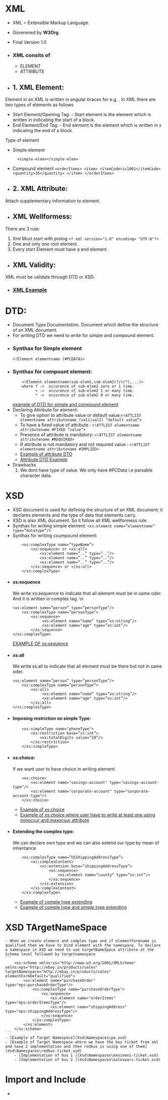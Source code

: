 # XML
- XML = Extensible Markup Language.
- Goverened by **W3Org**.
- Final Version 1.0

- ### XML consits of 
	- ELEMENT
	- ATTRIBUTE

- ## 1. XML Element:
Element in an XML is written in angular braces for e.g. <beans>. In XML there are
two types of elements as follows
 - Start Element/Opening Tag: - Start element is the element which is written in <elementname> indicating the start of a block.
 - End Element/End Tag: - End element is the element which is written in x</elementname> indicating the end of a block. 
 
Type of element
 - Simple element
	  ```
		<simple-elem></sinple-elem>
	  ```
 - Compound element
		```
			<orderItems>
				<item>
					<itemCode>ic1001</itemCode>
					<quantity>35</quantity>
				</item>
			</orderItems>
		```

- ## 2. XML Attribute:
Attach supplementary information to element.


- ## XML Wellformess:
There are 3 rule:
1. Xml Must start with prolog 
		```
		<? xml version="1.0" encoding= "UTF-8"?>
		```
2. One and only one root element.
3. Every start Element must have a end element.

- ## XML Validity:
XML must be validate through DTD or XSD.

- ### [XML Example](po.xml)



# DTD:
- Document Type Documentation. Document which define the structure of an XML document.
- For writing DTD we need to write for simple and compound element.
- ### Synthax for Simple element
	```<!Element elementname (#PCDATA)>```
- ### Synthax for compount element:
	```
	    <!Element elementname(sub-elem1,sub-elem2(?/+/*),...)>
		where ? ->  occurence of sub-elem2 zero or 1 time.
			  + ->  occurence of sub-elem2 1 or many time.
			  * ->  occurence of sub-elem2 0 or many time.
	```
	[example of DTD for simple and compound element](po.dtd)
- Declaring Attribute for element:
	- To give option to attribute value or default value:``` <!ATTLIST elementname attributename (val1|val2) “default value”> ```
	- To have a fixed value of attribute : ```<!ATTLIST elementname attributename #FIXED “value”> ```
	- Presence of attribute is mandatory: ```<!ATTLIST elementname attributename #REQUIRED> ```
	- If attribute is not mandatory and not required value : ```<!ATTLIST elementname attributename #IMPLIED> ``` 
	- [Example of attribute DTD ](transport.dtd)
	- [Attribute DTD Example ](shipping.dtd)
- Drawbacks
	1. We dont have type of value. We only have #PCData i.e parsable character data.
	
	
	
# XSD
- XSD document is used for defining the structure of an XML document; it declares elements and the type of data that elements carry.
- XSD is also XML document. So it follow all XML wellformess rule.
- Synthax for writing simple element: 
	```<xs:element name=”elementname” type=”datatype”/> ```
- Synthax for writing coumpound element:
	```
		<xs:complexType name=”typeName”>
			<xs:sequence> or <xs:all>
				<xs:element name=”..” type=”..”/>
				<xs:element name=”..” type=”..”/>
				<xs:element name=”..” type=”..”/>
			</xs:sequence> or </xs:all>
		</xs:complexType> 
	```
- #### xs:sequence
	We write xs:sequence to indicate that all element must be in same oder. And it is written in complex tag. \n
	```
	<xs:element name=”person” type=”personType”/>
		<xs:complexType name=”personType”>
			<xs:sequence>
				 <xs:element name=”name” type=”xs:string”/>
				 <xs:element name="age" type=”xs:int”/>
			</xs:sequence>
	</xs:complexType> 
	```
	[EXAMPLE OF xs:sequence](Xsd/book.xsd)
- #### xs:all
	We write xs:all to indicate that all element must be there but not in same oder.
	```
	<xs:element name=”person” type=”personType”/>
		<xs:complexType name=”personType”>
			<xs:all>
				 <xs:element name=”name” type=”xs:string”/>
				 <xs:element name="age" type=”xs:int”/>
			</xs:all>
	</xs:complexType> 
	```
- #### Imposing restriction on simple Type:
	```
		<xs:simpleType name="phoneType">
			<xs:restriction base=”xs:int”>
				<xs:totalDigits value=”10”/>
			</xs:restriction>
		</xs:simpleType> 
	```
- #### xs:choice:
	If we want user to have choice in writing element.
	```
		<xs:choice>			
			<xs:element name="savings-account" type="savings-account-type"/>
			<xs:element name="corporate-account" type="corporate-account-type"/>
		</xs:choice>
	```
	- [Example of xs:choice](Xsd/accounts.xsd)
	- [Example of xs:choice where user have to write at least one using minoccur and maxocuur attribute](Xsd/gas-station.xsd)
- #### Extending the complex type:
	We can declare own type and we can also extend our type by mean of inheritance
	```
		<xs:complexType name=”USShippingAddressType”>
			<xs:complexContent>
				<xs:extension base=”shippingAddressType”>
					<xs:sequence>
						<xs:element name=”county” type=”xs:int”/>
					</xs:sequence>
				</xs:extension>
			</xs:complexContent>
		</xs:complexType>
	```
	- [Example of comple type extending](Xsd/travel-agency.xsd)
	- [Example of comple type and simple type extending](Xsd/medical-policy.xsd)
	
# XSD TArgetNameSpace
	- When we create element and complex type and if elementFormname is qualified then we have to bind element with the namespace. To declare a namespace in XSD we need to use targetNameSpace attribute at the Schema level followed by targetnamespace
	```
		<xs:schema xmlns:xs="http://www.w3.org/2001/XMLSchema" xmlns:eps="http://ebay.in/products/sales" targetNamespace="http://ebay.in/products/sales" elementFormDefault="qualified">
			<xs:element name="purchaseOrder" type="eps:purchaseOrderType"/>
				<xs:complexType name="purchaseOrderType">
					<xs:sequence>
						<xs:element name="orderItems" type="eps:orderItemsType"/>
						<xs:element name="shippingAddress" type="eps:shippingAddressType"/>
					</xs:sequence>
				</xs:complexType>
			</xs:element>
		</xs:schema>
	```
	- [Example of Target Namespace](Xsd\Namespaces\po.xsd)
	- [Example of Target Namespace where we have the bus ticket from xml and have 2 implementation and then redbus is using one of them](Xsd\Namespaces\redbus-ticket.xsd)
		- [Implementation of bus 1 ](Xsd\Namespaces\kesineni-ticket.xsd)
		- [Implementation of bus 2 ](Xsd\Namespaces\kaleswari-ticket.xsd)
# Import and Include
- 

